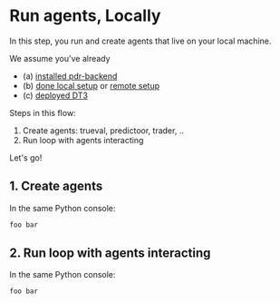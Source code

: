 <!--
Copyright 2023 Ocean Protocol Foundation
SPDX-License-Identifier: Apache-2.0
-->

# Run agents, Locally

In this step, you run and create agents that live on your local machine.

We assume you've already
- (a) [installed pdr-backend](install.md)
- (b) [done local setup](setup-local.md) or [remote setup](setup-remote.md)
- (c) [deployed DT3](deploy-dt3.md)

Steps in this flow:
1. Create agents: trueval, predictoor, trader, ..
2. Run loop with agents interacting

Let's go!

## 1. Create agents

In the same Python console:
```python
foo bar
```


## 2. Run loop with agents interacting

In the same Python console:
```python
foo bar
```

